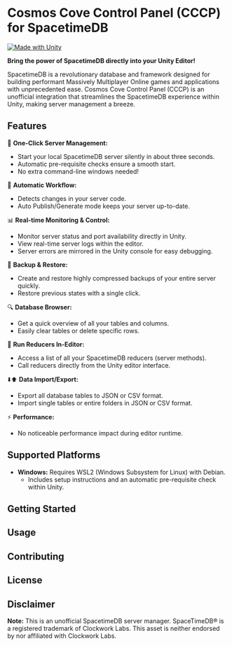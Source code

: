 # Cosmos Cove Control Panel (CCCP) for SpacetimeDB

[![Made with Unity](https://img.shields.io/badge/Made%20with-Unity-57b9d3.svg?style=flat&logo=unity)](https://unity3d.com) 
<!-- Add other relevant badges here, e.g., license, version -->

**Bring the power of SpacetimeDB directly into your Unity Editor!**

SpacetimeDB is a revolutionary database and framework designed for building performant Massively Multiplayer Online games and applications with unprecedented ease. Cosmos Cove Control Panel (CCCP) is an unofficial integration that streamlines the SpacetimeDB experience within Unity, making server management a breeze.

## Features

🚀 **One-Click Server Management:**
   - Start your local SpacetimeDB server silently in about three seconds.
   - Automatic pre-requisite checks ensure a smooth start.
   - No extra command-line windows needed!

🔄 **Automatic Workflow:**
   - Detects changes in your server code.
   - Auto Publish/Generate mode keeps your server up-to-date.

📊 **Real-time Monitoring & Control:**
   - Monitor server status and port availability directly in Unity.
   - View real-time server logs within the editor.
   - Server errors are mirrored in the Unity console for easy debugging.

💾 **Backup & Restore:**
   - Create and restore highly compressed backups of your entire server quickly.
   - Restore previous states with a single click.

🔍 **Database Browser:**
   - Get a quick overview of all your tables and columns.
   - Easily clear tables or delete specific rows.

🔧 **Run Reducers In-Editor:**
   - Access a list of all your SpacetimeDB reducers (server methods).
   - Call reducers directly from the Unity editor interface.

⬇️⬆️ **Data Import/Export:**
   - Export all database tables to JSON or CSV format.
   - Import single tables or entire folders in JSON or CSV format.

⚡ **Performance:**
   - No noticeable performance impact during editor runtime.

## Supported Platforms

*   **Windows:** Requires WSL2 (Windows Subsystem for Linux) with Debian.
    *   Includes setup instructions and an automatic pre-requisite check within Unity.

## Getting Started

## Usage

## Contributing

## License

## Disclaimer

**Note:** This is an unofficial SpacetimeDB server manager. SpaceTimeDB® is a registered trademark of Clockwork Labs. This asset is neither endorsed by nor affiliated with Clockwork Labs.